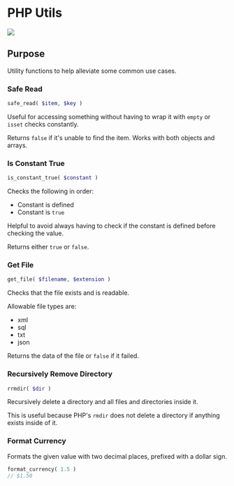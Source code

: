 # PHP Utils 

![](https://github.com/ZeekInteractive/php-utils/workflows/Codeception/badge.svg)

## Purpose
Utility functions to help alleviate some common use cases.

### Safe Read

```php
safe_read( $item, $key )
```

Useful for accessing something without having to wrap it with `empty` or `isset` checks constantly.

Returns `false` if it's unable to find the item. Works with both objects and arrays.

### Is Constant True

```php
is_constant_true( $constant )
```

Checks the following in order: 
* Constant is defined
* Constant is `true`

Helpful to avoid always having to check if the constant is defined before checking the value.

Returns either `true` or `false`.

### Get File

```php
get_file( $filename, $extension )
```

Checks that the file exists and is readable.

Allowable file types are:
* xml
* sql
* txt
* json

Returns the data of the file or `false` if it failed.

### Recursively Remove Directory

```php
rrmdir( $dir )
```

Recursively delete a directory and all files and directories inside it.

This is useful because PHP's `rmdir` does not delete a directory if anything exists inside of it.

### Format Currency

Formats the given value with two decimal places, prefixed with a dollar sign.

```php
format_currency( 1.5 )
// $1.50
```
